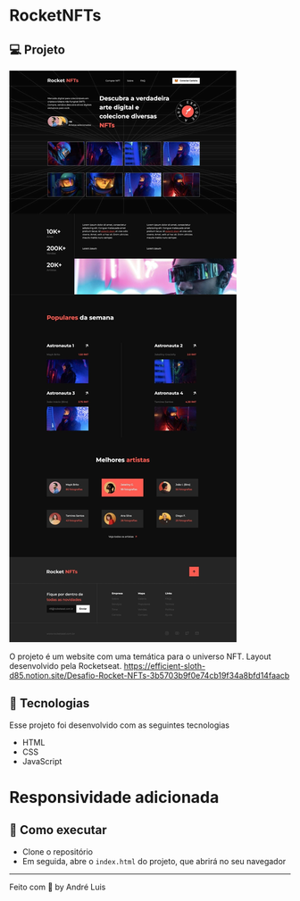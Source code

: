 # RocketNFTs

## 💻 Projeto

![preview](./.github/preview.png)

O projeto é um website com uma temática para o universo NFT. Layout desenvolvido pela Rocketseat.
https://efficient-sloth-d85.notion.site/Desafio-Rocket-NFTs-3b5703b9f0e74cb19f34a8bfd14faacb

## 🧪 Tecnologias

Esse projeto foi desenvolvido com as seguintes tecnologias

- HTML
- CSS
- JavaScript

# Responsividade adicionada

## 🚀 Como executar

- Clone o repositório
- Em seguida, abre o `index.html` do projeto, que abrirá no seu navegador

---

Feito com 💜 by André Luis
